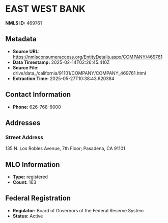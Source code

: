 # EAST WEST BANK

**NMLS ID:** 469761

## Metadata
- **Source URL:** https://nmlsconsumeraccess.org/EntityDetails.aspx/COMPANY/469761
- **Data Timestamp:** 2025-02-14T02:26:45.410Z
- **Source File:** drive/data_/california/91101/COMPANY/COMPANY_469761.html
- **Extraction Time:** 2025-05-27T10:38:43.620384

## Contact Information
- **Phone:** 626-768-6000

## Addresses
### Street Address
135 N. Los Robles Avenue, 7th Floor; Pasadena, CA 91101

## MLO Information
- **Type:** registered
- **Count:** 163

## Federal Registration
- **Regulator:** Board of Governors of the Federal Reserve System
- **Status:** Active
